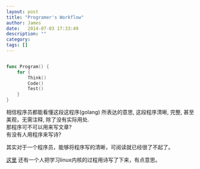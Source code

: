 ```yaml
---
layout: post
title: "Programer's Workflow"
author: James
date:   2014-07-03 17:33:49
description: ""
category:
tags: []
---
```


```go

func Program() {
    for {
        Think()
        Code()
        Test()
    }
}

```

相信程序员都能看懂这段这程序(golang) 所表达的意思, 这段程序清晰, 完整, 甚至美观，无需注释,  除了没有实际用处.  
那程序可不可以用来写文章?  
有没有人用程序来写诗?  

其实对于一个程序员，能够将程序写的清晰，可阅读就已经很了不起了。  

[这里](http://www.linux-poetry.com) 还有一个人把学习linux内核的过程用诗写了下来，有点意思。


